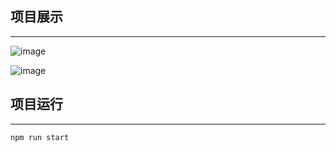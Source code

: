 

## 项目展示

***

![image](https://github.com/Ni0duann/react-jike/blob/master/remedImg/image-20241007202708389.png)


![image](https://github.com/Ni0duann/react-jike/blob/master/remedImg/image-20241007202729476.png)




## 项目运行

***



```
npm run start
```




